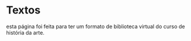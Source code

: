 # Textos

esta página foi feita para ter um formato de biblioteca virtual do curso de história da arte.
